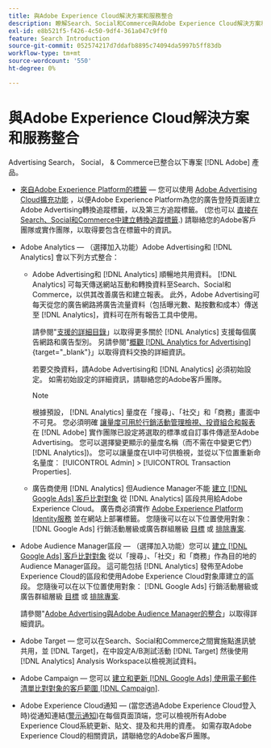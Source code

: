 ```yaml
---
title: 與Adobe Experience Cloud解決方案和服務整合
description: 瞭解Search、Social和Commerce與Adobe Experience Cloud解決方案和服務的整合。
exl-id: e8b521f5-f426-4c50-9df4-361a047c9ff0
feature: Search Introduction
source-git-commit: 052574217d7ddafb8895c74094da5997b5ff83db
workflow-type: tm+mt
source-wordcount: '550'
ht-degree: 0%

---
```


# 與Adobe Experience Cloud解決方案和服務整合

Advertising Search， Social， &amp; Commerce已整合以下專案 [!DNL Adobe] 產品。

* [來自Adobe Experience Platform的標籤](https://experienceleague.adobe.com/docs/experience-platform/tags/extensions/client/overview.html)  — 您可以使用 [Adobe Advertising Cloud擴充功能](https://exchange.adobe.com/apps/ec/100155) ，以便Adobe Experience Platform為您的廣告登陸頁面建立Adobe Advertising轉換追蹤標籤，以及第三方追蹤標籤。 (您也可以 [直接在Search、Social和Commerce中建立轉換追蹤標籤](/help/search-social-commerce/tools/conversion-tag-generate.md).) 請聯絡您的Adobe客戶團隊或實作團隊，以取得要包含在標籤中的資訊。

* Adobe Analytics — （選擇加入功能）Adobe Advertising和 [!DNL Analytics] 會以下列方式整合：

   * Adobe Advertising和 [!DNL Analytics] 順暢地共用資料。 [!DNL Analytics] 可每天傳送網站互動和轉換資料至Search、Social和Commerce，以供其改善廣告和建立報表。 此外，Adobe Advertising可每天從您的廣告網路將廣告流量資料（包括曝光數、點按數和成本）傳送至 [!DNL Analytics]，資料可在所有報告工具中使用。

     請參閱&quot;[支援的詳細目錄](/help/search-social-commerce/introduction/supported-inventory.md)」以取得更多關於 [!DNL Analytics] 支援每個廣告網路和廣告型別。 另請參閱&quot;[概觀 [!DNL Analytics for Advertising]](https://experienceleague.adobe.com/docs/advertising/integrations/analytics/overview.html){target="_blank"}」以取得資料交換的詳細資訊。

     若要交換資料，請Adobe Advertising和 [!DNL Analytics] 必須初始設定。 如需初始設定的詳細資訊，請聯絡您的Adobe客戶團隊。

     >[!NOTE]
     >
     >根據預設， [!DNL Analytics] 量度在「搜尋」、「社交」和「商務」畫面中不可見。 您必須明確 [讓量度可用於行銷活動管理檢視、投資組合和報表](/help/search-social-commerce/admin/transaction-properties/transaction-property-about.md) 在 [!DNL Adobe] 實作團隊已設定將選取的標準或自訂事件傳遞至Adobe Advertising。 您可以選擇變更顯示的量度名稱（而不需在中變更它們） [!DNL Analytics])。 您可以讓量度在UI中可供檢視，並從以下位置重新命名量度： [!UICONTROL Admin] > [!UICONTROL Transaction Properties].

   * 廣告商使用 [!DNL Analytics] 但Audience Manager不能 [建立 [!DNL Google Ads] 客戶比對對象](/help/search-social-commerce/campaign-management/campaigns/google-audience-from-adobe-audience.md) 從 [!DNL Analytics] 區段共用給Adobe Experience Cloud。 廣告商必須實作 [Adobe Experience Platform Identity服務](https://experienceleague.adobe.com/docs/id-service/using/home.html) 並在網站上部署標籤。 您隨後可以在以下位置使用對象： [!DNL Google Ads] 行銷活動層級或廣告群組層級 [目標](/help/search-social-commerce/campaign-management/campaigns/audience-targets-manage.md) 或 [排除專案](/help/search-social-commerce/campaign-management/campaigns/audience-exclusions-manage.md).

* Adobe Audience Manager區段 — （選擇加入功能）您可以 [建立 [!DNL Google Ads] 客戶比對對象](/help/search-social-commerce/campaign-management/campaigns/google-audience-from-adobe-audience.md) 從以「搜尋」、「社交」和「商務」作為目的地的Audience Manager區段。 這可能包括 [!DNL Analytics] 發佈至Adobe Experience Cloud的區段和使用Adobe Experience Cloud對象庫建立的區段。 您隨後可以在以下位置使用對象： [!DNL Google Ads] 行銷活動層級或廣告群組層級 [目標](/help/search-social-commerce/campaign-management/campaigns/audience-targets-manage.md) 或 [排除專案](/help/search-social-commerce/campaign-management/campaigns/audience-exclusions-manage.md).

  請參閱&quot;[Adobe Advertising與Adobe Audience Manager的整合](https://experienceleague.adobe.com/docs/advertising/integrations/audience-manager/overview.html)」以取得詳細資訊。

* Adobe Target — 您可以在Search、Social和Commerce之間實施點進訊號共用，並 [!DNL Target]，在中設定A/B測試活動 [!DNL Target] 然後使用 [!DNL Analytics] Analysis Workspace以檢視測試資料。

* Adobe Campaign — 您可以 [建立和更新 [!DNL Google Ads] 使用電子郵件清單比對對象的客戶範圍 [!DNL Campaign]](/help/search-social-commerce/campaign-management/campaigns/google-audience-from-campaign-email-list.md).

* Adobe Experience Cloud通知 — (當您透過Adobe Experience Cloud登入時)從通知連結([警示通知](/help/search-social-commerce/assets/notifications-panel.png "警示通知"))在每個頁面頂端，您可以檢視所有Adobe Experience Cloud系統更新、貼文、提及和共用的資產。 如需存取Adobe Experience Cloud的相關資訊，請聯絡您的Adobe客戶團隊。

